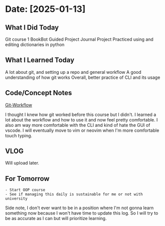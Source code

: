 # Date: [2025-01-13]

## What I Did Today
Git course 1 
BookBot Guided Project
Journal Project 
Practiced using and editing dictionaries in python

## What I Learned Today
A lot about git, and setting up a repo and general workflow
A good understanding of how git works 
Overall, better practice of CLI and its usage

## Code/Concept Notes
[Git-Workflow](../code-snippets/git-workflow)

I thought I knew how git worked before this course but I didn't. I learned a lot about the workflow and how to use it and now feel pretty comfortable. I also am way more comfortable with the CLI and kind of hate the GUI of vscode. I will eventually move to vim or neovim when I'm more comfortable touch typing. 

## VLOG
Will upload later.

## For Tomorrow
    - Start OOP course
    - See if managing this daily is sustainable for me or not with university

Side note, I don't ever want to be in a position where I'm not gonna learn something now because I won't have time to update this log. So I will try to be as accurate as I can but will prioritize learning. 

